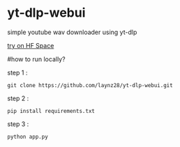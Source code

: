 # yt-dlp-webui
simple youtube wav downloader using yt-dlp

[try on HF Space](https://huggingface.co/spaces/Hev832/youtube_downloader)


#how to run locally?

step 1 :
````
git clone https://github.com/laynz28/yt-dlp-webui.git
````
step 2 :

```
pip install requirements.txt
```

step 3 : 

```
python app.py
```

